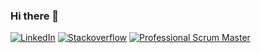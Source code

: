 ### Hi there 👋

[![LinkedIn](https://img.shields.io/badge/Linked-In-blue)](https://www.linkedin.com/in/ryanhanwu/) 
[![Stackoverflow](https://img.shields.io/badge/stack-overflow-orange)](https://stackoverflow.com/users/471840/ryan-wu)
[![Professional Scrum Master](https://img.shields.io/badge/PSM-I-blue)](https://www.scrum.org/user/728932) 
 
<!--
**ryanhanwu/ryanhanwu** is a ✨ _special_ ✨ repository because its `README.md` (this file) appears on your GitHub profile.

Here are some ideas to get you started:

- 🔭 I’m currently working on ...
- 🌱 I’m currently learning ...
- 👯 I’m looking to collaborate on ...
- 🤔 I’m looking for help with ...
- 💬 Ask me about ...
- 📫 How to reach me: ...
- 😄 Pronouns: ...
- ⚡ Fun fact: ...
-->

